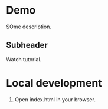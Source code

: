 # Demo 

SOme description.

## Subheader

Watch tutorial.

# Local development
1. Open index.html in your browser.